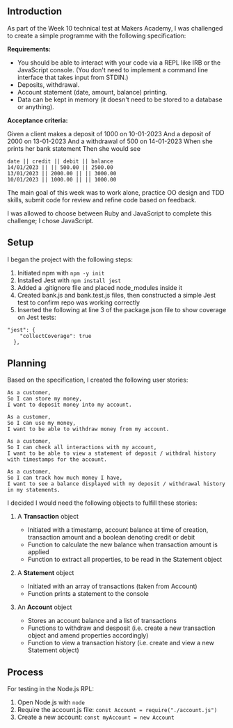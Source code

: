 ## Introduction

As part of the Week 10 technical test at Makers Academy, I was challenged to create a simple programme with the following specification:

**Requirements:**

- You should be able to interact with your code via a REPL like IRB or the JavaScript console. (You don't need to implement a command line interface that takes input from STDIN.)
- Deposits, withdrawal.
- Account statement (date, amount, balance) printing.
- Data can be kept in memory (it doesn't need to be stored to a database or anything).

**Acceptance criteria:**

Given a client makes a deposit of 1000 on 10-01-2023
And a deposit of 2000 on 13-01-2023
And a withdrawal of 500 on 14-01-2023
When she prints her bank statement
Then she would see

```
date || credit || debit || balance
14/01/2023 || || 500.00 || 2500.00
13/01/2023 || 2000.00 || || 3000.00
10/01/2023 || 1000.00 || || 1000.00
```

The main goal of this week was to work alone, practice OO design and TDD skills, submit code for review and refine code based on feedback.

I was allowed to choose between Ruby and JavaScript to complete this challenge; I chose JavaScript.

## Setup

I began the project with the following steps:

1. Initiated npm with `npm -y init`
2. Installed Jest with `npm install jest`
3. Added a .gitignore file and placed node_modules inside it
4. Created bank.js and bank.test.js files, then constructed a simple Jest test to confirm repo was working correctly
5. Inserted the following at line 3 of the package.json file to show coverage on Jest tests:

```
"jest": {
    "collectCoverage": true
  },
```

## Planning

Based on the specification, I created the following user stories:

```
As a customer,
So I can store my money,
I want to deposit money into my account.

As a customer,
So I can use my money,
I want to be able to withdraw money from my account.

As a customer,
So I can check all interactions with my account,
I want to be able to view a statement of deposit / withdral history with timestamps for the account.

As a customer,
So I can track how much money I have,
I want to see a balance displayed with my deposit / withdrawal history in my statements.
```

I decided I would need the following objects to fulfill these stories:

1. A **Transaction** object

   - Initiated with a timestamp, account balance at time of creation, transaction amount and a boolean denoting credit or debit
   - Function to calculate the new balance when transaction amount is applied
   - Function to extract all properties, to be read in the Statement object

2. A **Statement** object

   - Initiated with an array of transactions (taken from Account)
   - Function prints a statement to the console

3. An **Account** object

   - Stores an account balance and a list of transactions
   - Functions to withdraw and desposit (i.e. create a new transaction object and amend properties accordingly)
   - Function to view a transaction history (i.e. create and view a new Statement object)

## Process

For testing in the Node.js RPL:

1. Open Node.js with `node`
2. Require the account.js file: `const Account = require("./account.js")`
3. Create a new account: `const myAccount = new Account`
